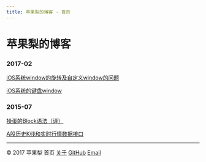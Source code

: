 ```yaml
---
title: 苹果梨的博客 - 首页
---
```


# 苹果梨的博客

### 2017-02

[iOS系统window的旋转及自定义window的问题](/2017/02/iOS系统window的旋转及自定义window的问题.html)

[iOS系统的键盘window](/2017/02/iOS系统的键盘window.html)

### 2015-07

[操蛋的Block语法（译）](/2015/07/操蛋的Block语法（译）.html)

[A股历史K线和实时行情数据接口](/2015/07/A股历史K线和实时行情数据接口.html)

------

© 2017 苹果梨    首页    [关于](/about.html)    [GitHub](https://github.com/HarrisonXi)    [Email](mailto:gpra8764@gmail.com)

